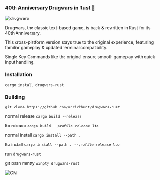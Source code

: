 ### 40th Anniversary Drugwars in Rust 🦀
![drugwars](https://github.com/user-attachments/assets/9c7e1165-9b67-4ee8-8068-af12a9f34518)

Drugwars, the classic text-based game, is back & rewritten in Rust for its 40th Anniversary. 

This cross-platform version stays true to the original experience, featuring familiar gameplay & updated terminal compatibility.

Single Key Commands like the original ensure smooth gameplay with quick input handling.

### Installation

`cargo install drugwars-rust`

### Building

`git clone https://github.com/urrickhunt/drugwars-rust`

normal release
`cargo build --release`

lto release
`cargo build --profile release-lto`

normal install
`cargo install --path .`

lto install
`cargo install --path . --profile release-lto`

run
`drugwars-rust`

git bash mintty 
`winpty drugwars-rust`

![GM](https://github.com/user-attachments/assets/afbbe054-b0ed-4214-8644-2d962995639b)

